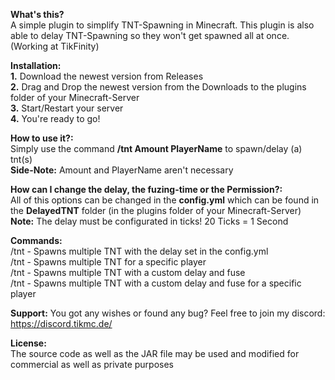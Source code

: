 **What's this?** <br>
A simple plugin to simplify TNT-Spawning in Minecraft. This plugin is also able to delay TNT-Spawning so they won't get spawned all at once. (Working at TikFinity)

**Installation:** <br>
**1.** Download the newest version from Releases <br>
**2.** Drag and Drop the newest version from the Downloads to the plugins folder of your Minecraft-Server <br>
**3.** Start/Restart your server <br>
**4.** You're ready to go!<br>

**How to use it?:** <br>
Simply use the command **/tnt Amount PlayerName** to spawn/delay (a) tnt(s)<br>
**Side-Note:** Amount and PlayerName aren't necessary

**How can I change the delay, the fuzing-time or the Permission?:** <br>
All of this options can be changed in the **config.yml** which can be found in the **DelayedTNT** folder (in the plugins folder of your Minecraft-Server) <br>
**Note:** The delay must be configurated in ticks! 20 Ticks = 1 Second

**Commands:** <br>
/tnt <Amount> - Spawns multiple TNT with the delay set in the config.yml <br>
/tnt <Amount> <Player> - Spawns multiple TNT for a specific player <br>
/tnt <Amount> <Delay> <Fuse> - Spawns multiple TNT with a custom delay and fuse <br>
/tnt <Amount> <Delay> <Fuse> <Player> - Spawns multiple TNT with a custom delay and fuse for a specific player <br>

**Support:**
You got any wishes or found any bug? Feel free to join my discord: https://discord.tikmc.de/

**License:** <br>
The source code as well as the JAR file may be used and modified for commercial as well as private purposes <br>

